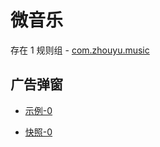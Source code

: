 # 微音乐

存在 1 规则组 - [com.zhouyu.music](/src/apps/com.zhouyu.music.ts)

## 广告弹窗

- [示例-0](https://github.com/gkd-kit/inspect/assets/38517192/798afc53-4aaf-481f-acb1-7c193bd8e6d6)

- [快照-0](https://i.gkd.li/import/13062330)

